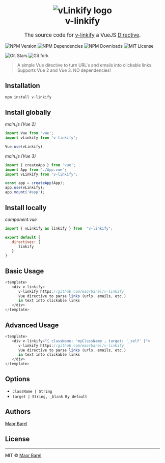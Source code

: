 <h1 align="center">
    <img src="https://img.techpowerup.org/201112/d440mmj72v2vi7ad76ir-2.jpg" alt="vLinkify logo" />
    <br>
    v-linkify
    <br>
</h1>
<p align="center" style="font-size: 1.2em;">
    The source code for <a href="https://www.npmjs.com/package/v-linkify">v-linkify</a> a VueJS <a href="https://vuejs.org/v2/guide/custom-directive.html">Directive</a>.
</p>


![NPM Version](https://img.shields.io/npm/v/v-linkify?style=flat-square)
![NPM Dependencies](https://img.shields.io/david/maorbarel/v-linkify?style=flat-square)
![NPM Downloads](https://img.shields.io/npm/dt/v-linkify?style=flat-square)
![MIT License](https://img.shields.io/github/license/maorbarel/v-linkify?style=flat-square?style=flat-square)
<br>

![Git Stars](https://img.shields.io/github/stars/maorbarel?style=social)
![Git fork](https://img.shields.io/github/forks/maorbarel/v-linkify?style=social)


> A simple Vue directive to turn URL's and emails into clickable links.
Supports Vue 2 and Vue 3.
> NO dependencies!

## Installation
```js
npm install v-linkify
```

## Install globally
_main.js (Vue 2)_
```js
import Vue from 'vue';
import vLinkify from 'v-linkify';

Vue.use(vLinkify)
```

_main.js (Vue 3)_
```js
import { createApp } from 'vue';
import App from './App.vue';
import vLinkify from 'v-linkify';

const app = createApp(App);
app.use(vLinkify);
app.mount('#app');
```

## Install locally
_component.vue_
```js
import { vLinkify as linkify } from  "v-linkify";

export default {
   directives: {
      linkify
   }
}
```
## Basic Usage
```js
<template>
   <div v-linkify>
      v-linkify https://github.com/maorbarel/v-linkify
      Vue directive to parse links (urls, emails, etc.)
      in text into clickable links
   </div>
</template>
```

## Advanced Usage
```js
<template>
   <div v-linkify="{ className: 'myClassName', target: '_self' }">
      v-linkify https://github.com/maorbarel/v-linkify
      Vue directive to parse links (urls, emails, etc.) 
      in text into clickable links
   </div>
</template>
```

## Options
- `className | String`
- `target | String, _blank By default`

## Authors
[Maor Barel](https://www.linkedin.com/in/maorbarel "Personal website")

## License
---
MIT © [Maor Barel](https://www.linkedin.com/in/maorbarel "Personal website")

